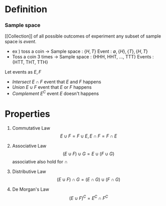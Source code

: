 # Definition

### Sample space
[[Collection]] of all possible outcomes of experiment any subset of sample space is *event*.
- ex ) toss a coin -> Sample space : $\{H, T\}$  Event : $\emptyset, \{H\}, \{T\}, \{H,T\}$
- Toss a coin 3 times -> Sample space : {HHH, HHT, ..., TTT} Events  : {HTT, THT, TTH}

Let events as $E, F$

- *Intersect* $E\cap F$ event that $E$ and $F$ happens
- *Union* $E\cup F$ event that $E$ or $F$ happens
- *Complement* $E^C$ event $E$ doesn't happens

# Properties
1. Commutative Law$$
E\cup F = F\cup E, E\cap F = F\cap E
$$
2. Associative Law$$
(E\cup F)\cup G = E \cup (F \cup G)
$$
associative also hold for $\cap$

3. Distributive Law $$
(E\cup F)\cap G = (E\cap G)\cup(F\cap G)
$$
4. De Morgan's Law $$
(E\cup F)^C = E^C\cap F^C
$$



